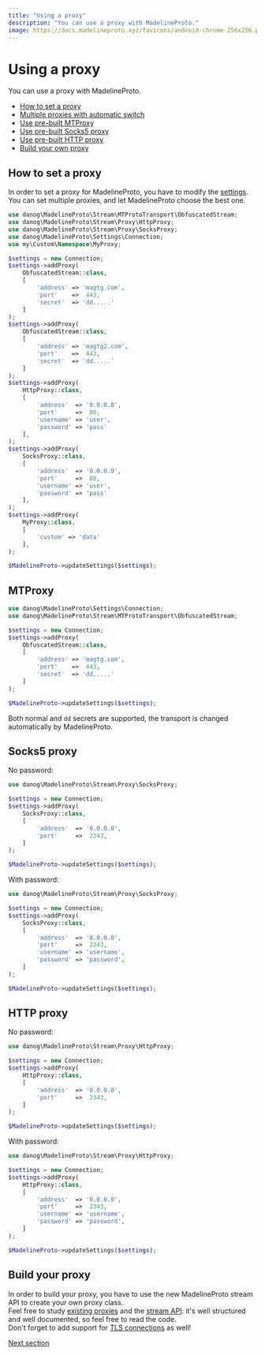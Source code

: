 ```yaml
---
title: "Using a proxy"
description: "You can use a proxy with MadelineProto."
image: https://docs.madelineproto.xyz/favicons/android-chrome-256x256.png
---
```

# Using a proxy

You can use a proxy with MadelineProto.

* [How to set a proxy](#how-to-set-a-proxy)
* [Multiple proxies with automatic switch](#multiple-proxies-with-automatic-switch)
* [Use pre-built MTProxy](#mtproxy)
* [Use pre-built Socks5 proxy](#socks5-proxy)
* [Use pre-built HTTP proxy](#http-proxy)
* [Build your own proxy](#build-your-proxy)


## How to set a proxy

In order to set a proxy for MadelineProto, you have to modify the [settings](SETTINGS.html).  
You can set multiple proxies, and let MadelineProto choose the best one.  


```php
use danog\MadelineProto\Stream\MTProtoTransport\ObfuscatedStream;
use danog\MadelineProto\Stream\Proxy\HttpProxy;
use danog\MadelineProto\Stream\Proxy\SocksProxy;
use danog\MadelineProto\Settings\Connection;
use my\Custom\Namespace\MyProxy;

$settings = new Connection;
$settings->addProxy(
    ObfuscatedStream::class, 
    [
        'address' => 'magtg.com',
        'port'    =>  443,
        'secret'  => 'dd.....'
    ]
);
$settings->addProxy(
    ObfuscatedStream::class, 
    [
        'address' => 'magtg2.com',
        'port'    =>  443,
        'secret'  => 'dd.....'
    ]
);
$settings->addProxy(
    HttpProxy::class,
    [
        'address'  => '0.0.0.0',
        'port'     =>  80,
        'username' => 'user',
        'password' => 'pass'
    ],
);
$settings->addProxy(
    SocksProxy::class,
    [
        'address'  => '0.0.0.0',
        'port'     =>  80,
        'username' => 'user',
        'password' => 'pass'
    ],
);
$settings->addProxy(
    MyProxy::class,
    [
        'custom' => 'data'
    ],
);

$MadelineProto->updateSettings($settings);
```

## MTProxy

```php
use danog\MadelineProto\Settings\Connection;
use danog\MadelineProto\Stream\MTProtoTransport\ObfuscatedStream;

$settings = new Connection;
$settings->addProxy(
    ObfuscatedStream::class, 
    [
        'address' => 'magtg.com',
        'port'    =>  443,
        'secret'  => 'dd.....'
    ]
);

$MadelineProto->updateSettings($settings);
```

Both normal and `dd` secrets are supported, the transport is changed automatically by MadelineProto.

## Socks5 proxy

No password:

```php
use danog\MadelineProto\Stream\Proxy\SocksProxy;

$settings = new Connection;
$settings->addProxy(
    SocksProxy::class, 
    [
        'address'  => '0.0.0.0',
        'port'     =>  2343,
    ]
);

$MadelineProto->updateSettings($settings);
```


With password:

```php
use danog\MadelineProto\Stream\Proxy\SocksProxy;

$settings = new Connection;
$settings->addProxy(
    SocksProxy::class, 
    [
        'address'  => '0.0.0.0',
        'port'     =>  2343,
        'username' => 'username',
        'password' => 'password',
    ]
);

$MadelineProto->updateSettings($settings);
```
## HTTP proxy

No password:

```php
use danog\MadelineProto\Stream\Proxy\HttpProxy;

$settings = new Connection;
$settings->addProxy(
    HttpProxy::class, 
    [
        'address'  => '0.0.0.0',
        'port'     =>  2343,
    ]
);

$MadelineProto->updateSettings($settings);
```


With password:

```php
use danog\MadelineProto\Stream\Proxy\HttpProxy;

$settings = new Connection;
$settings->addProxy(
    HttpProxy::class, 
    [
        'address'  => '0.0.0.0',
        'port'     =>  2343,
        'username' => 'username',
        'password' => 'password',
    ]
);

$MadelineProto->updateSettings($settings);
```

## Build your proxy

In order to build your proxy, you have to use the new MadelineProto stream API to create your own proxy class.  
Feel free to study [existing proxies](https://github.com/danog/MadelineProto/tree/master/src/danog/MadelineProto/Stream/Proxy) and the [stream API](https://github.com/danog/MadelineProto/tree/master/src/danog/MadelineProto/Stream): it's well structured and well documented, so feel free to read the code.  
Don't forget to add support for [TLS connections](https://github.com/danog/MadelineProto/blob/master/src/danog/MadelineProto/Stream/Proxy/SocksProxy.php#L141) as well!  

<a href="https://docs.madelineproto.xyz/docs/ASYNC.html">Next section</a>